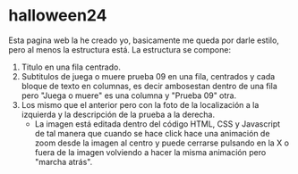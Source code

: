 # halloween24
Esta pagina web la he creado yo, basicamente me queda por darle estilo, pero al menos la estructura está.
La estructura se compone:
  1. Titulo en una fila centrado.
  2. Subtitulos de juega o muere prueba 09 en una fila, centrados y cada bloque de texto en columnas, es decir ambosestan dentro de una fila pero "Juega o muere" es una columna y "Prueba 09" otra.
  3. Los mismo que el anterior pero con la foto de la localización a la izquierda y la descripción de la prueba a la derecha.
     - La imagen está editada dentro del código HTML, CSS y Javascript de tal manera que cuando se hace click hace una animación de zoom desde la imagen al centro y puede cerrarse pulsando en la X o fuera de la imagen volviendo a hacer la misma animación pero "marcha atrás".
